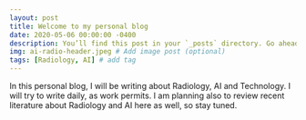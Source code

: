 ```yaml
---
layout: post
title: Welcome to my personal blog
date: 2020-05-06 00:00:00 -0400
description: You’ll find this post in your `_posts` directory. Go ahead and edit it and re-build the site to see your changes. # Add post description (optional)
img: ai-radio-header.jpeg # Add image post (optional)
tags: [Radiology, AI] # add tag
---
```



In this personal blog, I will be writing about Radiology, AI and Technology. I will try to write daily, as work permits. I am planning also to review recent literature about Radiology and AI here as well, so stay tuned.
